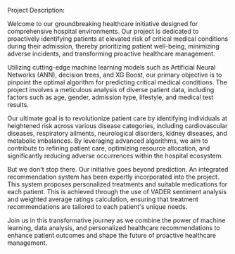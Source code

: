 Project Description:

Welcome to our groundbreaking healthcare initiative designed for comprehensive hospital environments. Our project is dedicated to proactively identifying patients at elevated risk of critical medical conditions during their admission, thereby prioritizing patient well-being, minimizing adverse incidents, and transforming proactive healthcare management.

Utilizing cutting-edge machine learning models such as Artificial Neural Networks (ANN), decision trees, and XG Boost, our primary objective is to pinpoint the optimal algorithm for predicting critical medical conditions. The project involves a meticulous analysis of diverse patient data, including factors such as age, gender, admission type, lifestyle, and medical test results.

Our ultimate goal is to revolutionize patient care by identifying individuals at heightened risk across various disease categories, including cardiovascular diseases, respiratory ailments, neurological disorders, kidney diseases, and metabolic imbalances. By leveraging advanced algorithms, we aim to contribute to refining patient care, optimizing resource allocation, and significantly reducing adverse occurrences within the hospital ecosystem.

But we don't stop there. Our initiative goes beyond prediction. An integrated recommendation system has been expertly incorporated into the project. This system proposes personalized treatments and suitable medications for each patient. This is achieved through the use of VADER sentiment analysis and weighted average ratings calculation, ensuring that treatment recommendations are tailored to each patient's unique needs.

Join us in this transformative journey as we combine the power of machine learning, data analysis, and personalized healthcare recommendations to enhance patient outcomes and shape the future of proactive healthcare management.
